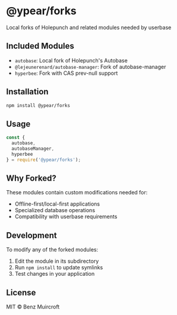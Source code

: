 # @ypear/forks

Local forks of Holepunch and related modules needed by userbase

## Included Modules

- `autobase`: Local fork of Holepunch's Autobase
- `@lejeunerenard/autobase-manager`: Fork of autobase-manager
- `hyperbee`: Fork with CAS prev-null support

## Installation

```bash
npm install @ypear/forks
```

## Usage

```javascript
const {
  autobase,
  autobaseManager,
  hyperbee
} = require('@ypear/forks');
```

## Why Forked?

These modules contain custom modifications needed for:
- Offline-first/local-first applications
- Specialized database operations
- Compatibility with userbase requirements

## Development

To modify any of the forked modules:
1. Edit the module in its subdirectory
2. Run `npm install` to update symlinks
3. Test changes in your application

## License

MIT © Benz Muircroft
